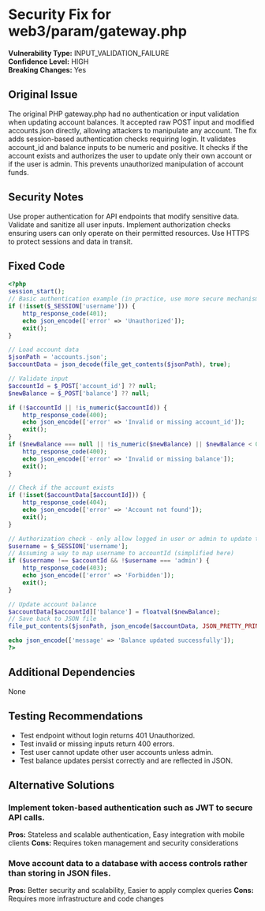 # Security Fix for web3/param/gateway.php

**Vulnerability Type:** INPUT_VALIDATION_FAILURE  
**Confidence Level:** HIGH  
**Breaking Changes:** Yes

## Original Issue
The original PHP gateway.php had no authentication or input validation when updating account balances. It accepted raw POST input and modified accounts.json directly, allowing attackers to manipulate any account. The fix adds session-based authentication checks requiring login. It validates account_id and balance inputs to be numeric and positive. It checks if the account exists and authorizes the user to update only their own account or if the user is admin. This prevents unauthorized manipulation of account funds.

## Security Notes
Use proper authentication for API endpoints that modify sensitive data. Validate and sanitize all user inputs. Implement authorization checks ensuring users can only operate on their permitted resources. Use HTTPS to protect sessions and data in transit.

## Fixed Code
```php
<?php
session_start();
// Basic authentication example (in practice, use more secure mechanisms)
if (!isset($_SESSION['username'])) {
    http_response_code(401);
    echo json_encode(['error' => 'Unauthorized']);
    exit();
}

// Load account data
$jsonPath = 'accounts.json';
$accountData = json_decode(file_get_contents($jsonPath), true);

// Validate input
$accountId = $_POST['account_id'] ?? null;
$newBalance = $_POST['balance'] ?? null;

if (!$accountId || !is_numeric($accountId)) {
    http_response_code(400);
    echo json_encode(['error' => 'Invalid or missing account_id']);
    exit();
}
if ($newBalance === null || !is_numeric($newBalance) || $newBalance < 0) {
    http_response_code(400);
    echo json_encode(['error' => 'Invalid or missing balance']);
    exit();
}

// Check if the account exists
if (!isset($accountData[$accountId])) {
    http_response_code(404);
    echo json_encode(['error' => 'Account not found']);
    exit();
}

// Authorization check - only allow logged in user or admin to update their own account
$username = $_SESSION['username'];
// Assuming a way to map username to accountId (simplified here)
if ($username !== $accountId && !$username === 'admin') {
    http_response_code(403);
    echo json_encode(['error' => 'Forbidden']);
    exit();
}

// Update account balance
$accountData[$accountId]['balance'] = floatval($newBalance);
// Save back to JSON file
file_put_contents($jsonPath, json_encode($accountData, JSON_PRETTY_PRINT));

echo json_encode(['message' => 'Balance updated successfully']);
?>
```

## Additional Dependencies
None

## Testing Recommendations
- Test endpoint without login returns 401 Unauthorized.
- Test invalid or missing inputs return 400 errors.
- Test user cannot update other user accounts unless admin.
- Test balance updates persist correctly and are reflected in JSON.

## Alternative Solutions

### Implement token-based authentication such as JWT to secure API calls.
**Pros:** Stateless and scalable authentication, Easy integration with mobile clients
**Cons:** Requires token management and security considerations

### Move account data to a database with access controls rather than storing in JSON files.
**Pros:** Better security and scalability, Easier to apply complex queries
**Cons:** Requires more infrastructure and code changes

